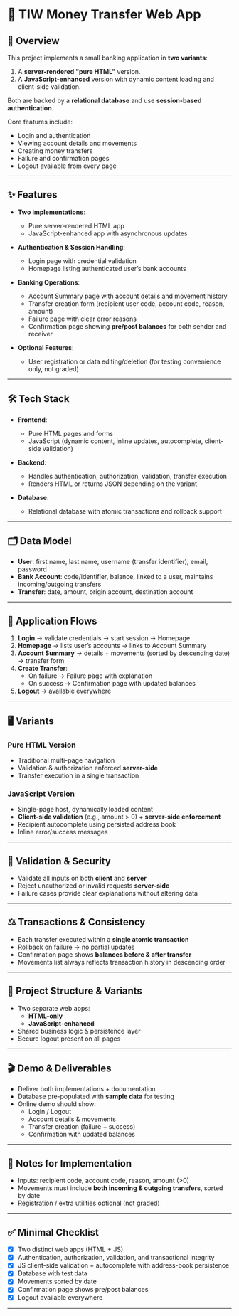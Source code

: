 # 💸 TIW Money Transfer Web App

## 📖 Overview
This project implements a small banking application in **two variants**:
1. A **server-rendered "pure HTML"** version.  
2. A **JavaScript-enhanced** version with dynamic content loading and client-side validation.  

Both are backed by a **relational database** and use **session-based authentication**.  

Core features include:
- Login and authentication
- Viewing account details and movements
- Creating money transfers
- Failure and confirmation pages
- Logout available from every page

---

## ✨ Features
- **Two implementations**:  
  - Pure server-rendered HTML app  
  - JavaScript-enhanced app with asynchronous updates  

- **Authentication & Session Handling**:  
  - Login page with credential validation  
  - Homepage listing authenticated user’s bank accounts  

- **Banking Operations**:  
  - Account Summary page with account details and movement history  
  - Transfer creation form (recipient user code, account code, reason, amount)  
  - Failure page with clear error reasons  
  - Confirmation page showing **pre/post balances** for both sender and receiver  

- **Optional Features**:  
  - User registration or data editing/deletion (for testing convenience only, not graded)

---

## 🛠 Tech Stack
- **Frontend**:  
  - Pure HTML pages and forms  
  - JavaScript (dynamic content, inline updates, autocomplete, client-side validation)  

- **Backend**:  
  - Handles authentication, authorization, validation, transfer execution  
  - Renders HTML or returns JSON depending on the variant  

- **Database**:  
  - Relational database with atomic transactions and rollback support  

---

## 🗂 Data Model
- **User**: first name, last name, username (transfer identifier), email, password  
- **Bank Account**: code/identifier, balance, linked to a user, maintains incoming/outgoing transfers  
- **Transfer**: date, amount, origin account, destination account  

---

## 🔄 Application Flows
1. **Login** → validate credentials → start session → Homepage  
2. **Homepage** → lists user’s accounts → links to Account Summary  
3. **Account Summary** → details + movements (sorted by descending date) → transfer form  
4. **Create Transfer**:  
   - On failure → Failure page with explanation  
   - On success → Confirmation page with updated balances  
5. **Logout** → available everywhere  

---

## 🖥 Variants

### Pure HTML Version
- Traditional multi-page navigation  
- Validation & authorization enforced **server-side**  
- Transfer execution in a single transaction  

### JavaScript Version
- Single-page host, dynamically loaded content  
- **Client-side validation** (e.g., amount > 0) + **server-side enforcement**  
- Recipient autocomplete using persisted address book  
- Inline error/success messages  

---

## 🔐 Validation & Security
- Validate all inputs on both **client** and **server**  
- Reject unauthorized or invalid requests **server-side**  
- Failure cases provide clear explanations without altering data  

---

## ⚖️ Transactions & Consistency
- Each transfer executed within a **single atomic transaction**  
- Rollback on failure → no partial updates  
- Confirmation page shows **balances before & after transfer**  
- Movements list always reflects transaction history in descending order  

---

## 📂 Project Structure & Variants
- Two separate web apps:
  - **HTML-only**  
  - **JavaScript-enhanced**  
- Shared business logic & persistence layer  
- Secure logout present on all pages  

---

## 🎬 Demo & Deliverables
- Deliver both implementations + documentation  
- Database pre-populated with **sample data** for testing  
- Online demo should show:  
  - Login / Logout  
  - Account details & movements  
  - Transfer creation (failure + success)  
  - Confirmation with updated balances  

---

## 📝 Notes for Implementation
- Inputs: recipient code, account code, reason, amount (>0)  
- Movements must include **both incoming & outgoing transfers**, sorted by date  
- Registration / extra utilities optional (not graded)  

---

## ✅ Minimal Checklist
- [x] Two distinct web apps (HTML + JS)  
- [x] Authentication, authorization, validation, and transactional integrity  
- [x] JS client-side validation + autocomplete with address-book persistence  
- [x] Database with test data  
- [x] Movements sorted by date  
- [x] Confirmation page shows pre/post balances  
- [x] Logout available everywhere  

---
